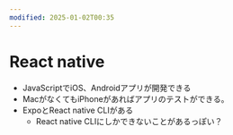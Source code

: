 ```yaml
---
modified: 2025-01-02T00:35
---
```

# React native

- JavaScriptでiOS、Androidアプリが開発できる
- MacがなくてもiPhoneがあればアプリのテストができる。
- ExpoとReact native CLIがある
    - React native CLIにしかできないことがあるっぽい？